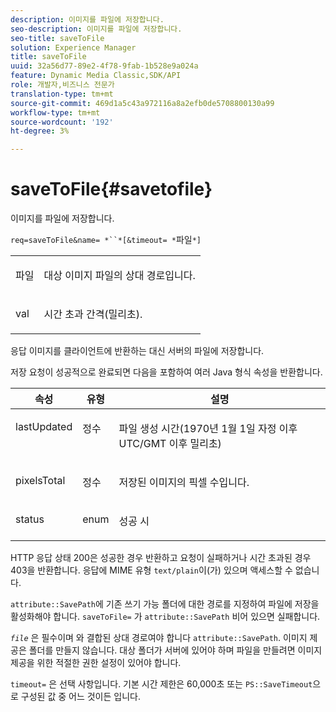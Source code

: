 ```yaml
---
description: 이미지를 파일에 저장합니다.
seo-description: 이미지를 파일에 저장합니다.
seo-title: saveToFile
solution: Experience Manager
title: saveToFile
uuid: 32a56d77-89e2-4f78-9fab-1b528e9a024a
feature: Dynamic Media Classic,SDK/API
role: 개발자,비즈니스 전문가
translation-type: tm+mt
source-git-commit: 469d1a5c43a972116a8a2efb0de5708800130a99
workflow-type: tm+mt
source-wordcount: '192'
ht-degree: 3%

---
```



# saveToFile{#savetofile}

이미지를 파일에 저장합니다.

`req=saveToFile&name= *``*[&timeout= *`파일`*]`

<table id="simpletable_5674FD9655FE4CDDB0E5DC8655890A66"> 
 <tr class="strow"> 
  <td class="stentry"> <p><span class="varname"> 파일</span> </p> </td> 
  <td class="stentry"> <p>대상 이미지 파일의 상대 경로입니다. </p></td> 
 </tr> 
 <tr class="strow"> 
  <td class="stentry"> <p><span class="varname"> val</span> </p></td> 
  <td class="stentry"> <p>시간 초과 간격(밀리초). </p></td> 
 </tr> 
</table>

응답 이미지를 클라이언트에 반환하는 대신 서버의 파일에 저장합니다.

저장 요청이 성공적으로 완료되면 다음을 포함하여 여러 Java 형식 속성을 반환합니다.

<table id="table_8BA8F75A0B7241BAB9B4359F97C21137"> 
 <thead> 
  <tr> 
   <th class="entry"> <b> 속성</b> </th> 
   <th class="entry"> <b> 유형</b> </th> 
   <th class="entry"> <b> 설명</b> </th> 
  </tr> 
 </thead>
 <tbody> 
  <tr valign="top"> 
   <td> <p> <span class="codeph"> lastUpdated</span> </p> </td> 
   <td> <p> 정수 </p> </td> 
   <td> <p>파일 생성 시간(1970년 1월 1일 자정 이후 UTC/GMT 이후 밀리초) </p> </td> 
  </tr> 
  <tr valign="top"> 
   <td> <p> <span class="codeph"> pixelsTotal</span> </p> </td> 
   <td> <p> 정수 </p> </td> 
   <td> <p> 저장된 이미지의 픽셀 수입니다. </p> </td> 
  </tr> 
  <tr valign="top"> 
   <td> <p> <span class="codeph"> status</span> </p> </td> 
   <td> <p> enum </p> </td> 
   <td> <p> <span class="codeph"> 성공 </span> 시 </p> </td> 
  </tr> 
 </tbody> 
</table>

HTTP 응답 상태 200은 성공한 경우 반환하고 요청이 실패하거나 시간 초과된 경우 403을 반환합니다. 응답에 MIME 유형 `text/plain`이(가) 있으며 액세스할 수 없습니다.

`attribute::SavePath`에 기존 쓰기 가능 폴더에 대한 경로를 지정하여 파일에 저장을 활성화해야 합니다. `saveToFile=` 가  `attribute::SavePath` 비어 있으면 실패합니다.

*`file`* 은 필수이며 와 결합된 상대 경로여야 합니다 `attribute::SavePath`. 이미지 제공은 폴더를 만들지 않습니다. 대상 폴더가 서버에 있어야 하며 파일을 만들려면 이미지 제공을 위한 적절한 권한 설정이 있어야 합니다.

`timeout=` 은 선택 사항입니다. 기본 시간 제한은 60,000초 또는 `PS::SaveTimeout`으로 구성된 값 중 어느 것이든 입니다.
